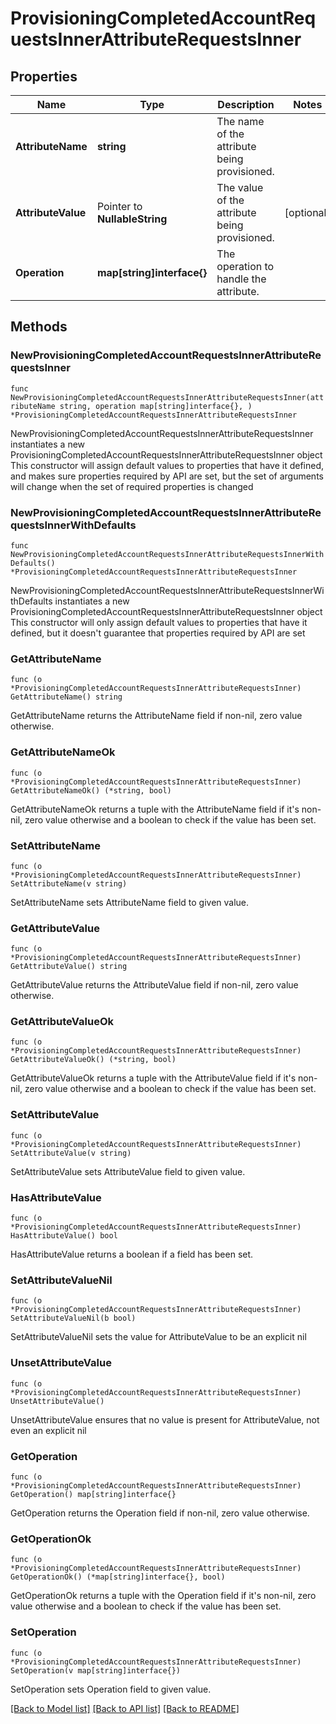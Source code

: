 # ProvisioningCompletedAccountRequestsInnerAttributeRequestsInner

## Properties

Name | Type | Description | Notes
------------ | ------------- | ------------- | -------------
**AttributeName** | **string** | The name of the attribute being provisioned. | 
**AttributeValue** | Pointer to **NullableString** | The value of the attribute being provisioned. | [optional] 
**Operation** | **map[string]interface{}** | The operation to handle the attribute. | 

## Methods

### NewProvisioningCompletedAccountRequestsInnerAttributeRequestsInner

`func NewProvisioningCompletedAccountRequestsInnerAttributeRequestsInner(attributeName string, operation map[string]interface{}, ) *ProvisioningCompletedAccountRequestsInnerAttributeRequestsInner`

NewProvisioningCompletedAccountRequestsInnerAttributeRequestsInner instantiates a new ProvisioningCompletedAccountRequestsInnerAttributeRequestsInner object
This constructor will assign default values to properties that have it defined,
and makes sure properties required by API are set, but the set of arguments
will change when the set of required properties is changed

### NewProvisioningCompletedAccountRequestsInnerAttributeRequestsInnerWithDefaults

`func NewProvisioningCompletedAccountRequestsInnerAttributeRequestsInnerWithDefaults() *ProvisioningCompletedAccountRequestsInnerAttributeRequestsInner`

NewProvisioningCompletedAccountRequestsInnerAttributeRequestsInnerWithDefaults instantiates a new ProvisioningCompletedAccountRequestsInnerAttributeRequestsInner object
This constructor will only assign default values to properties that have it defined,
but it doesn't guarantee that properties required by API are set

### GetAttributeName

`func (o *ProvisioningCompletedAccountRequestsInnerAttributeRequestsInner) GetAttributeName() string`

GetAttributeName returns the AttributeName field if non-nil, zero value otherwise.

### GetAttributeNameOk

`func (o *ProvisioningCompletedAccountRequestsInnerAttributeRequestsInner) GetAttributeNameOk() (*string, bool)`

GetAttributeNameOk returns a tuple with the AttributeName field if it's non-nil, zero value otherwise
and a boolean to check if the value has been set.

### SetAttributeName

`func (o *ProvisioningCompletedAccountRequestsInnerAttributeRequestsInner) SetAttributeName(v string)`

SetAttributeName sets AttributeName field to given value.


### GetAttributeValue

`func (o *ProvisioningCompletedAccountRequestsInnerAttributeRequestsInner) GetAttributeValue() string`

GetAttributeValue returns the AttributeValue field if non-nil, zero value otherwise.

### GetAttributeValueOk

`func (o *ProvisioningCompletedAccountRequestsInnerAttributeRequestsInner) GetAttributeValueOk() (*string, bool)`

GetAttributeValueOk returns a tuple with the AttributeValue field if it's non-nil, zero value otherwise
and a boolean to check if the value has been set.

### SetAttributeValue

`func (o *ProvisioningCompletedAccountRequestsInnerAttributeRequestsInner) SetAttributeValue(v string)`

SetAttributeValue sets AttributeValue field to given value.

### HasAttributeValue

`func (o *ProvisioningCompletedAccountRequestsInnerAttributeRequestsInner) HasAttributeValue() bool`

HasAttributeValue returns a boolean if a field has been set.

### SetAttributeValueNil

`func (o *ProvisioningCompletedAccountRequestsInnerAttributeRequestsInner) SetAttributeValueNil(b bool)`

 SetAttributeValueNil sets the value for AttributeValue to be an explicit nil

### UnsetAttributeValue
`func (o *ProvisioningCompletedAccountRequestsInnerAttributeRequestsInner) UnsetAttributeValue()`

UnsetAttributeValue ensures that no value is present for AttributeValue, not even an explicit nil
### GetOperation

`func (o *ProvisioningCompletedAccountRequestsInnerAttributeRequestsInner) GetOperation() map[string]interface{}`

GetOperation returns the Operation field if non-nil, zero value otherwise.

### GetOperationOk

`func (o *ProvisioningCompletedAccountRequestsInnerAttributeRequestsInner) GetOperationOk() (*map[string]interface{}, bool)`

GetOperationOk returns a tuple with the Operation field if it's non-nil, zero value otherwise
and a boolean to check if the value has been set.

### SetOperation

`func (o *ProvisioningCompletedAccountRequestsInnerAttributeRequestsInner) SetOperation(v map[string]interface{})`

SetOperation sets Operation field to given value.



[[Back to Model list]](../README.md#documentation-for-models) [[Back to API list]](../README.md#documentation-for-api-endpoints) [[Back to README]](../README.md)


